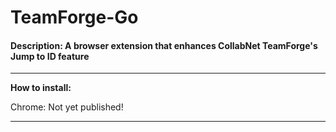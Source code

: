 # TeamForge-Go

#### Description: A browser extension that enhances CollabNet TeamForge's Jump to ID feature

---

**How to install:**

Chrome: Not yet published!

---
